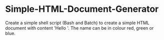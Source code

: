 # Simple-HTML-Document-Generator

Create a simple shell script (Bash and Batch) to create a simple HTML document with content 'Hello <name>'.
The name can be in colour red, green or blue.
